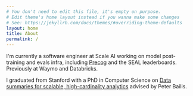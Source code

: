 ```yaml
---
# You don't need to edit this file, it's empty on purpose.
# Edit theme's home layout instead if you wanna make some changes
# See: https://jekyllrb.com/docs/themes/#overriding-theme-defaults
layout: home
title: About
permalink: /
---
```

I'm currently a software engineer at Scale AI working on model post-training and evals infra, 
including [Precog](https://scale.com/blog/precog) and the SEAL leaderboards. Previously at Waymo and Databricks. 

I graduated from Stanford with a PhD in Computer Science on [Data summaries for scalable, high-cardinality analytics](https://purl.stanford.edu/hv931ph6832) advised by Peter Bailis.
